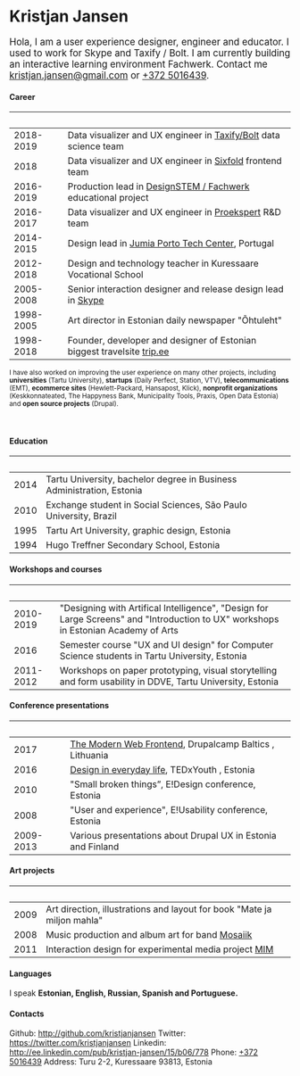 # Kristjan Jansen

<big>Hola, I am a user experience designer, engineer and educator. I used to work for Skype and Taxify&nbsp;/&nbsp;Bolt. I am currently building an interactive learning environment Fachwerk. Contact me kristjan.jansen@gmail.com or [+372 5016439](tel:+3725016439).</big>

#### Career

&nbsp; | &nbsp;
--- | ---
2018-2019 | Data visualizer and UX engineer in [Taxify/Bolt](https://bolt.eu) data science team
2018 | Data visualizer and UX engineer in [Sixfold](https://sixfold.com/) frontend team
2016-2019 | Production lead in [DesignSTEM / Fachwerk](https://designstem.github.io/fachwerk) educational project
2016-2017 | Data visualizer and UX engineer in [Proekspert](https://proekspert.ee/) R&D team
2014-2015 | Design lead in [Jumia Porto Tech Center](https://www.linkedin.com/company/porto-tech-center), Portugal
2012-2018 | Design and technology teacher in Kuressaare Vocational School
2005-2008 | Senior interaction designer and release design lead in [Skype](http://skype.com/) 
1998-2005 | Art director in Estonian daily newspaper "Õhtuleht"
1998-2018 | Founder, developer and designer of Estonian biggest travelsite [trip.ee](https://trip.ee)

<small>I have also worked on improving the user experience on many other projects, including **universities** (Tartu University), **startups** (Daily Perfect, Station, VTV), **telecommunications** (EMT), **ecommerce sites** (Hewlett-Packard, Hansapost, Klick), **nonprofit organizations** (Keskkonnateated, The Happyness Bank, Municipality Tools, Praxis, Open Data Estonia) and **open source projects** (Drupal).</small>

<br>


#### Education

&nbsp; | &nbsp; 
--- | ---
2014 | Tartu University, bachelor degree in Business Administration, Estonia
2010 | Exchange student in Social Sciences, São Paulo University, Brazil 
1995 | Tartu Art University, graphic design, Estonia
1994 | Hugo Treffner Secondary School, Estonia 

#### Workshops and courses

&nbsp; | &nbsp;
--- | ---
2010-2019 | "Designing with Artifical Intelligence", "Design for Large Screens" and "Introduction to UX" workshops in Estonian Academy of Arts
2016 | Semester course "UX and UI design" for Computer Science students in Tartu University, Estonia
2011-2012 | Workshops on paper prototyping, visual storytelling and form usability in DDVE, Tartu University, Estonia

#### Conference presentations

&nbsp; | &nbsp;
--- | ---
2017 | [The Modern Web Frontend](https://kristjanjansen.github.io/vilnius/), Drupalcamp Baltics , Lithuania
2016 | [Design in everyday life](https://www.youtube.com/watch?v=YtQJIioQ4-k), TEDxYouth , Estonia
2010 | "Small broken things”, E!Design conference, Estonia
2008 | "User and experience", E!Usability conference, Estonia
2009-2013 | Various presentations about Drupal UX in Estonia and Finland

#### Art projects

&nbsp; | &nbsp;
--- | ---
2009 | Art direction, illustrations and layout for book "Mate ja miljon mahla"
2008 | Music production and album art for band [Mosaiik](http://mosaiik.bandcamp.com)
2011 | Interaction design for experimental media project [MIM](http://www.mimproject.org/)

#### Languages

I speak **Estonian, English, Russian, Spanish and Portuguese.**

#### Contacts

Github: http://github.com/kristjanjansen
Twitter: https://twitter.com/kristjanjansen
Linkedin: http://ee.linkedin.com/pub/kristjan-jansen/15/b06/778
Phone: [+372 5016439](tel:+3725016439)
Address: Turu 2-2, Kuressaare 93813, Estonia

